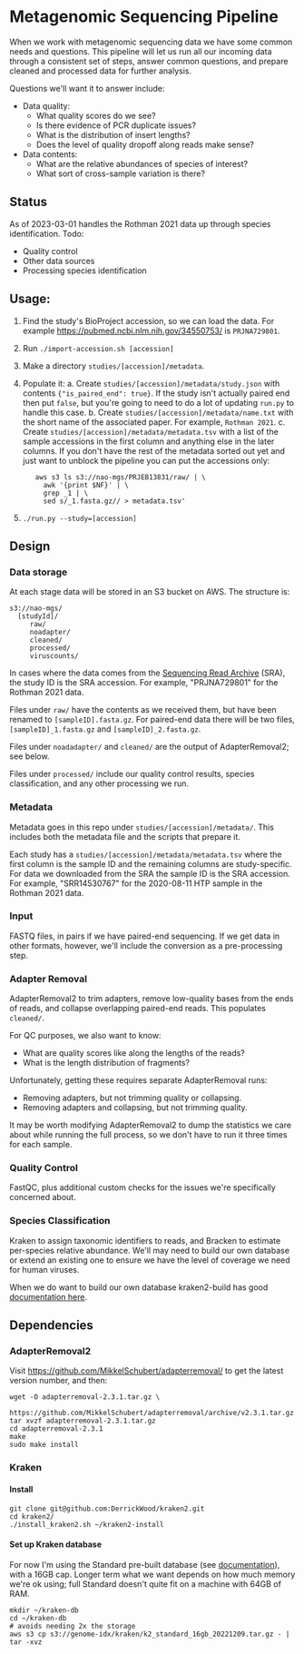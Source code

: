 # Metagenomic Sequencing Pipeline

When we work with metagenomic sequencing data we have some common needs and
questions.  This pipeline will let us run all our incoming data through a
consistent set of steps, answer common questions, and prepare cleaned and
processed data for further analysis.

Questions we'll want it to answer include:

* Data quality:
  * What quality scores do we see?
  * Is there evidence of PCR duplicate issues?
  * What is the distribution of insert lengths?
  * Does the level of quality dropoff along reads make sense?
* Data contents:
  * What are the relative abundances of species of interest?
  * What sort of cross-sample variation is there?

## Status

As of 2023-03-01 handles the Rothman 2021 data up through species
identification.  Todo:

* Quality control
* Other data sources
* Processing species identification

## Usage:

1. Find the study's BioProject accession, so we can load the data.  For example
   https://pubmed.ncbi.nlm.nih.gov/34550753/ is `PRJNA729801`.
2. Run `./import-accession.sh [accession]`
3. Make a directory `studies/[accession]/metadata`.
4. Populate it:
   a. Create `studies/[accession]/metadata/study.json` with contents
      `{"is_paired_end": true}`.  If the study isn't actually paired end then
      put `false`, but you're going to need to do a lot of updating `run.py` to
      handle this case.
   b. Create `studies/[accession]/metadata/name.txt` with the short name of
      the associated paper.  For example, `Rothman 2021`.
   c. Create `studies/[accession]/metadata/metadata.tsv` with a list of the
      sample accessions in the first column and anything else in the later
      columns.  If you don't have the rest of the metadata sorted out yet and
      just want to unblock the pipeline you can put the accessions only:

          aws s3 ls s3://nao-mgs/PRJEB13831/raw/ | \
            awk '{print $NF}' | \
            grep _1 | \
            sed s/_1.fasta.gz// > metadata.tsv'
5. `./run.py --study=[accession]`

## Design

### Data storage

At each stage data will be stored in an S3 bucket on AWS.  The structure is:

    s3://nao-mgs/
      [studyId]/
         raw/
         noadapter/
         cleaned/
         processed/
         viruscounts/

In cases where the data comes from the [Sequencing Read Archive](https://www.ncbi.nlm.nih.gov/sra) (SRA), the study ID is the SRA accession.
For example, "PRJNA729801" for the Rothman 2021 data.

Files under `raw/` have the contents as we received them, but have been renamed
to `[sampleID].fasta.gz`.  For paired-end data there will be two files,
`[sampleID]_1.fasta.gz` and `[sampleID]_2.fasta.gz`.

Files under `noadadapter/` and `cleaned/` are the output of AdapterRemoval2;
see below.

Files under `processed/` include our quality control results, species
classification, and any other processing we run.

### Metadata

Metadata goes in this repo under `studies/[accession]/metadata/`.  This
includes both the metadata file and the scripts that prepare it.

Each study has a `studies/[accession]/metadata/metadata.tsv` where the first
column is the sample ID and the remaining columns are study-specific.  For data
we downloaded from the SRA the sample ID is the SRA accession.  For example,
"SRR14530767" for the 2020-08-11 HTP sample in the Rothman 2021 data.

### Input

FASTQ files, in pairs if we have paired-end sequencing.  If we get data in
other formats, however, we'll include the conversion as a pre-processing step.

### Adapter Removal

AdapterRemoval2 to trim adapters, remove low-quality bases from the
ends of reads, and collapse overlapping paired-end reads.  This populates
`cleaned/`.

For QC purposes, we also want to know:

* What are quality scores like along the lengths of the reads?
* What is the length distribution of fragments?

Unfortunately, getting these requires separate AdapterRemoval runs:

* Removing adapters, but not trimming quality or collapsing.
* Removing adapters and collapsing, but not trimming quality.

It may be worth modifying AdapterRemoval2 to dump the statistics we care about
while running the full process, so we don't have to run it three times for each
sample.

### Quality Control

FastQC, plus additional custom checks for the issues we're specifically
concerned about.

### Species Classification

Kraken to assign taxonomic identifiers to reads, and Bracken to estimate
per-species relative abundance.  We'll may need to build our own database or
extend an existing one to ensure we have the level of coverage we need for
human viruses.

When we do want to build our own database kraken2-build has good [documentation here](https://github.com/DerrickWood/kraken2/blob/master/docs/MANUAL.markdown#custom-databases).

## Dependencies

### AdapterRemoval2

Visit https://github.com/MikkelSchubert/adapterremoval/ to get the latest
version number, and then:

```
wget -O adapterremoval-2.3.1.tar.gz \
     https://github.com/MikkelSchubert/adapterremoval/archive/v2.3.1.tar.gz
tar xvzf adapterremoval-2.3.1.tar.gz
cd adapterremoval-2.3.1
make
sudo make install
```

### Kraken

#### Install

```
git clone git@github.com:DerrickWood/kraken2.git
cd kraken2/
./install_kraken2.sh ~/kraken2-install
```

#### Set up Kraken database

For now I'm using the Standard pre-built database (see [documentation](https://github.com/DerrickWood/kraken2/blob/master/docs/MANUAL.markdown#kraken-2-databases)), with a 16GB cap.  Longer term what
we want depends on how much memory we're ok using; full Standard doesn't quite
fit on a machine with 64GB of RAM.

```
mkdir ~/kraken-db
cd ~/kraken-db
# avoids needing 2x the storage
aws s3 cp s3://genome-idx/kraken/k2_standard_16gb_20221209.tar.gz - | tar -xvz
```
